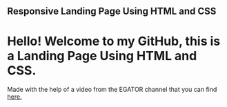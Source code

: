 ## Responsive Landing Page Using HTML and CSS
# Hello! Welcome to my GitHub, this is a Landing Page Using HTML and CSS. 
Made with the help of a video from the EGATOR channel that you can find [here.](<https://www.youtube.com/watch?v=GfqAfNj7ud4&list=PLkpj4dZsD5byAyyhQs6bASim7Z_WSqxDw&index=11>)
